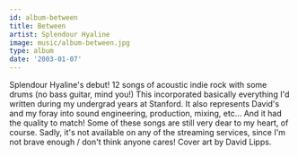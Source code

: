 ```yaml
---
id: album-between
title: Between
artist: Splendour Hyaline
image: music/album-between.jpg
type: album
date: '2003-01-07'
---
```


Splendour Hyaline's debut! 12 songs of acoustic indie rock with some drums (no bass guitar, mind
you!) This incorporated basically everything I'd written during my undergrad years at Stanford. It
also represents David's and my foray into sound engineering, production, mixing, etc... And it had
the quality to match! Some of these songs are still very dear to my heart, of course. Sadly, it's
not available on any of the streaming services, since I'm not brave enough / don't think anyone
cares! Cover art by David Lipps.
